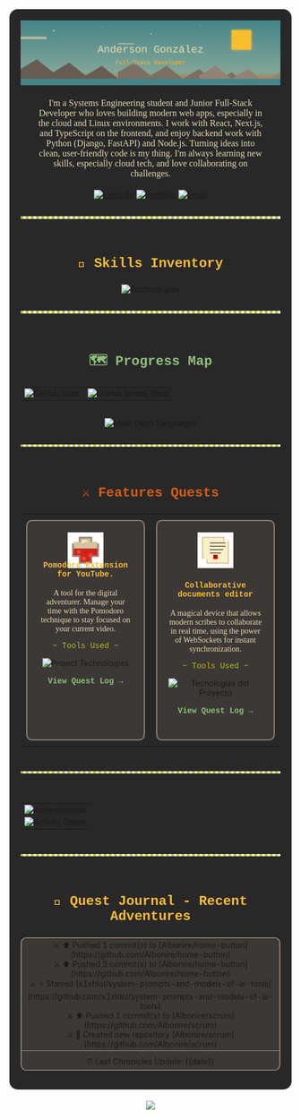 <div align="center" style="background-color: #282828; padding: 20px; border-radius: 15px;">


  <img src="https://raw.githubusercontent.com/Albonire/Albonire/main/.github/assets/header_banner.svg" alt="Banner de Aventura Pixel Art"/>

  <div style="margin-top: 20px; padding: 0 25px;">
    <p style="font-family: 'Georgia', serif; color: #ebdbb2; font-size: 16px;">
      I'm a Systems Engineering student and Junior Full-Stack Developer who loves building modern web apps, especially in the cloud and Linux environments. I work with React, Next.js, and TypeScript on the frontend, and enjoy backend work with Python (Django, FastAPI) and Node.js. Turning ideas into clean, user-friendly code is my thing. I'm always learning new skills, especially cloud tech, and love collaborating on challenges.
    </p>
  </div>

  <div style="margin-top: 20px;">
    <a href="https://www.linkedin.com/in/anderson-gonzaleza21/"><img src="https://img.shields.io/badge/LinkedIn-83a598?style=for-the-badge&logo=linkedin&logoColor=282828" alt="LinkedIn"></a>
    <a href="https://anderdev-one.vercel.app/"><img src="https://img.shields.io/badge/Portfolio-d65d0e?style=for-the-badge&logo=dev.to&logoColor=282828" alt="Portfolio"></a>
    <a href="mailto:fabianagcris@gmail.com"><img src="https://img.shields.io/badge/Gmail-cc241d?style=for-the-badge&logo=gmail&logoColor=282828" alt="Email"></a>
  </div>


  <img src="https://raw.githubusercontent.com/Albonire/Albonire/main/.github/assets/pixel_vine_divider.svg" alt="Divisor de Enredadera Pixel Art" style="margin: 30px 0;"/>


  <h3 style="font-family: 'Courier New', monospace; color: #fabd2f; font-size: 24px;">📜 Skills Inventory </h3>
  <div style="margin-top: 20px;">
  <img src="https://skillicons.dev/icons?i=html,css,js,ts,react,nextjs,tailwind,threejs,python,django,fastapi,nodejs,postgres,git,vercel,linux,postman,unity&theme=dark&perline=9" alt="Technologies" />
  </div>


  <img src="https://raw.githubusercontent.com/Albonire/Albonire/main/.github/assets/pixel_vine_divider.svg" alt="Divisor de Enredadera Pixel Art" style="margin: 30px 0;"/>

  <h3 style="font-family: 'Courier New', monospace; color: #8ec07c; font-size: 24px;">🗺️ Progress Map </h3>
  <div align="center" style="margin-top: 20px;">
    <table border="0" cellpadding="10" cellspacing="0">
      <tr valign="top">
        <td><img src="https://github-readme-stats.vercel.app/api?username=Albonire&show_icons=true&locale=en&theme=gruvbox&count_private=true" alt="GitHub Stats" /></td>
        <td><img src="https://streak-stats.vercel.app/api/?user=Albonire&theme=gruvbox&locale=en" alt="GitHub Streak Stats" /></td>
      </tr>
    </table>
    <br>
    <img width="40%" src="https://github-readme-stats.vercel.app/api/top-langs?username=Albonire&layout=compact&locale=en&theme=gruvbox&langs_count=10&count_private=true&exclude_repo=BDI-GB-ZOO" alt="Most Used Languages" style="margin-top:-4px;"/>
  </div>

  <img src="https://raw.githubusercontent.com/Albonire/Albonire/main/.github/assets/pixel_vine_divider.svg" alt="Divisor de Enredadera Pixel Art" style="margin: 30px 0;"/>


  <h3 style="font-family: 'Courier New', monospace; color: #d65d0e; font-size: 24px;">⚔️ Features Quests</h3>
  <table width="100%" style="border-collapse: collapse;">
    <tr valign="top">
      <td width="50%" style="padding: 10px;">
        <div style="border: 2px solid #928374; border-radius: 10px; padding: 20px; background-color: #3c3836; text-align: center; min-height: 350px;">
          <img src="https://raw.githubusercontent.com/Albonire/Albonire/main/.github/assets/potion_icon.svg" alt="Icono de Poción" width="64" height="64"/>
          <h4 style="color: #fabd2f; font-family: 'Courier New', monospace; margin-top: -1rem;">Pomodoro Extension for YouTube.</h4>
          <p style="color: #ebdbb2; font-family: 'Georgia', serif;">
            A tool for the digital adventurer. Manage your time with the Pomodoro technique to stay focused on your current video.
          </p>
          <p style="color: #b8bb26; font-family: 'Courier New', monospace;">~ Tools Used ~</p>
          <p>
            <img src="https://skillicons.dev/icons?i=js,html,css&theme=dark" alt="Project Technologies" />
          </p>
          <p>
            <a href="https://github.com/Albonire/pomodoro-youtube" style="color: #8ec07c; text-decoration: none; font-family: 'Courier New', monospace;"><b>View Quest Log →</b></a>
          </p>
        </div>
      </td>
      <td width="50%" style="padding: 10px;">
        <div style="border: 2px solid #928374; border-radius: 10px; padding: 20px; background-color: #3c3836; text-align: center; min-height: 350px;">
          <img src="https://raw.githubusercontent.com/Albonire/Albonire/main/.github/assets/scroll_icon.svg" alt="Icono de Pergamino" width="64" height="64"/>
          <h4 style="color: #fabd2f; font-family: 'Courier New', monospace; margin-top: 20px;">Collaborative documents editor</h4>
          <p style="color: #ebdbb2; font-family: 'Georgia', serif;">
            A magical device that allows modern scribes to collaborate in real time, using the power of WebSockets for instant synchronization.
          </p>
          <p style="color: #b8bb26; font-family: 'Courier New', monospace;">~ Tools Used ~</p>
          <p>
            <img src="https://skillicons.dev/icons?i=react,nodejs,socketio&theme=dark" alt="Tecnologías del Proyecto" />
          </p>
          <p>
            <a href="https://github.com/Albonire/CollaboraDocs" style="color: #8ec07c; text-decoration: none; font-family: 'Courier New', monospace;"><b>View Quest Log →</b></a>
          </p>
        </div>
      </td>
    </tr>
  </table>

  <img src="https://raw.githubusercontent.com/Albonire/Albonire/main/.github/assets/pixel_vine_divider.svg" alt="Divisor de Enredadera Pixel Art" style="margin: 30px 0;"/>

<div align="center" style="margin-top: 20px;">
  <table border="0" cellpadding="10" cellspacing="0">
    <tr valign="top">
      <td colspan="2" align="center">
        <img src="https://github-profile-trophy.vercel.app/?username=Albonire&theme=gruvbox&no-frame=true&column=6&margin-w=5&margin-h=5" alt="Achievements" onerror="this.style.display='none';">
      </td>
    </tr>
    <tr valign="top">
      <td align="center">
        <img src="https://github-readme-activity-graph.vercel.app/graph?username=Albonire&theme=gruvbox&height=300" alt="Activity Graph" />
      </td> 
    </tr>
  </table>
</div>

<img src="https://raw.githubusercontent.com/Albonire/Albonire/main/.github/assets/pixel_vine_divider.svg" alt="Divisor de Enredadera Pixel Art" style="margin: 30px 0;"/>

<h3 align="center" style="font-family: 'Courier New', monospace; color: #fabd2f; font-size: 24px;">📜 Quest Journal - Recent Adventures</h3>

<div align="center">
  <table border="0" cellpadding="10" cellspacing="0" style="background-color: #3c3836; border: 2px solid #928374; border-radius: 10px;">
    <tr>
      <td align="center">
        <!--RECENT_ACTIVITY:start-->
⚔️ ⬆️ Pushed 1 commit(s) to [Albonire/home-button](https://github.com/Albonire/home-button)<br>
⚔️ ⬆️ Pushed 3 commit(s) to [Albonire/home-button](https://github.com/Albonire/home-button)<br>
⚔️ ⭐ Starred [x1xhlol/system-prompts-and-models-of-ai-tools](https://github.com/x1xhlol/system-prompts-and-models-of-ai-tools)<br>
⚔️ ⬆️ Pushed 1 commit(s) to [Albonire/scrum](https://github.com/Albonire/scrum)<br>
⚔️ 📔 Created new repository [Albonire/scrum](https://github.com/Albonire/scrum)<br>
        <!--RECENT_ACTIVITY:end-->
      </td>
    </tr>
    <tr>
      <td align="center" style="border-top: 1px solid #928374; padding-top: 10px;">
        <!--RECENT_ACTIVITY:last_update-->
⏰ Last Chronicles Update: {{date}}
        <!--RECENT_ACTIVITY:last_update_end-->
      </td>
    </tr>
  </table>
</div>
  </div>

  <!-- Footer -->
  <div align="center" style="margin-top: 20px;">
    <img src="https://komarev.com/ghpvc/?username=Albonire&label=ADVENTURERS+IN+THESE+LANDS&color=458588&style=flat-square">
  </div>

</div>